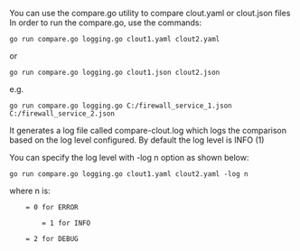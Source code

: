 You can use the compare.go utility to compare clout.yaml or clout.json files
In order to run the compare.go, use the commands:

	go run compare.go logging.go clout1.yaml clout2.yaml

or

	go run compare.go logging.go clout1.json clout2.json

  e.g. 

    go run compare.go logging.go C:/firewall_service_1.json C:/firewall_service_2.json
	
It generates a log file called compare-clout.log which logs the comparison based on
the log level configured. By default the log level is INFO (1)
	
You can specify the log level with -log n option as shown below:

	go run compare.go logging.go clout1.yaml clout2.yaml -log n
  
  where n is:
  	
	  	= 0 for ERROR
  
          	= 1 for INFO
		
		= 2 for DEBUG

